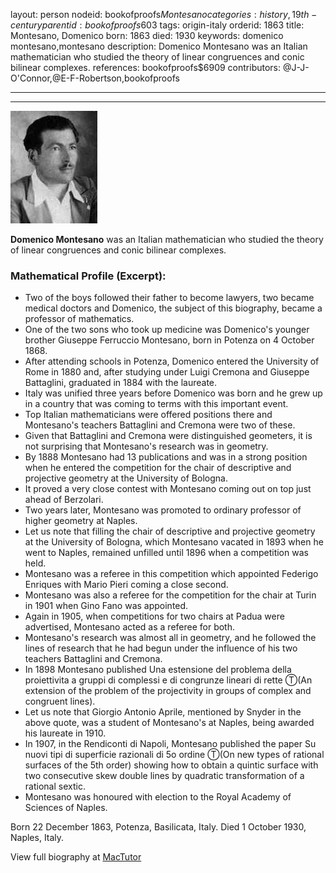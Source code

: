layout: person
nodeid: bookofproofs$Montesano
categories: history,19th-century
parentid: bookofproofs$603
tags: origin-italy
orderid: 1863
title: Montesano, Domenico
born: 1863
died: 1930
keywords: domenico montesano,montesano
description: Domenico Montesano was an Italian mathematician who studied the theory of linear congruences and conic bilinear complexes.
references: bookofproofs$6909
contributors: @J-J-O'Connor,@E-F-Robertson,bookofproofs

---



---

![Montesano.jpg](https://github.com/bookofproofs/bookofproofs.github.io/blob/main/_sources/_assets/images/portraits/Montesano.jpg?raw=true)

**Domenico Montesano** was an Italian mathematician who studied the theory of linear congruences and conic bilinear complexes.

### Mathematical Profile (Excerpt):
* Two of the boys followed their father to become lawyers, two became medical doctors and Domenico, the subject of this biography, became a professor of mathematics.
* One of the two sons who took up medicine was Domenico's younger brother Giuseppe Ferruccio Montesano, born in Potenza on 4 October 1868.
* After attending schools in Potenza, Domenico entered the University of Rome in 1880 and, after studying under Luigi Cremona and Giuseppe Battaglini, graduated in 1884 with the laureate.
* Italy was unified three years before Domenico was born and he grew up in a country that was coming to terms with this important event.
* Top Italian mathematicians were offered positions there and Montesano's teachers Battaglini and Cremona were two of these.
* Given that Battaglini and Cremona were distinguished geometers, it is not surprising that Montesano's research was in geometry.
* By 1888 Montesano had 13 publications and was in a strong position when he entered the competition for the chair of descriptive and projective geometry at the University of Bologna.
* It proved a very close contest with Montesano coming out on top just ahead of Berzolari.
* Two years later, Montesano was promoted to ordinary professor of higher geometry at Naples.
* Let us note that filling the chair of descriptive and projective geometry at the University of Bologna, which Montesano vacated in 1893 when he went to Naples, remained unfilled until 1896 when a competition was held.
* Montesano was a referee in this competition which appointed Federigo Enriques with Mario Pieri coming a close second.
* Montesano was also a referee for the competition for the chair at Turin in 1901 when Gino Fano was appointed.
* Again in 1905, when competitions for two chairs at Padua were advertised, Montesano acted as a referee for both.
* Montesano's research was almost all in geometry, and he followed the lines of research that he had begun under the influence of his two teachers Battaglini and Cremona.
* In 1898 Montesano published Una estensione del problema della proiettivita a gruppi di complessi e di congrunze lineari di rette Ⓣ(An extension of the problem of the projectivity in groups of complex and congruent lines).
* Let us note that Giorgio Antonio Aprile, mentioned by Snyder in the above quote, was a student of Montesano's at Naples, being awarded his laureate in 1910.
* In 1907, in the Rendiconti di Napoli, Montesano published the paper Su nuovi tipi di superficie razionali di 5o  ordine Ⓣ(On new types of rational surfaces of the 5th order) showing how to obtain a quintic surface with two consecutive skew double lines by quadratic transformation of a rational sextic.
* Montesano was honoured with election to the Royal Academy of Sciences of Naples.

Born 22 December 1863, Potenza, Basilicata, Italy. Died 1 October 1930, Naples, Italy.

View full biography at [MacTutor](https://mathshistory.st-andrews.ac.uk/Biographies/Montesano/)
